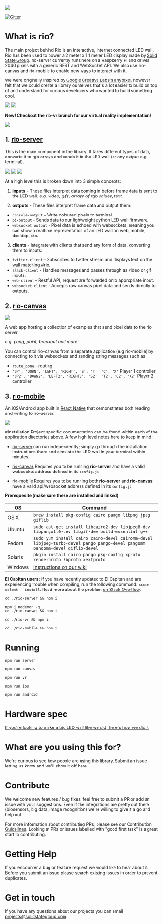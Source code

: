 <img src='./header-logo.png'>

[![Gitter](https://img.shields.io/gitter/room/gitterHQ/gitter.svg)](https://gitter.im/SolidStateGroup/rio?utm_source=badge&utm_medium=badge&utm_campaign=pr-badge&utm_content=badge)

# What is rio?

The main project behind Rio is an interactive, internet connected LED wall. Rio has been used to power a 2 meter x 1.1 meter LED display made by [Solid State Group](https://www.solidstategroup.com). rio-server currently runs here on a Raspberry Pi and drives 2040 pixels with a generic REST and WebSocket API. We also use rio-canvas and rio-mobile to enable new ways to interact with it. 

We were originally inspired by <a href="https://googlecreativelab.github.io/anypixel/">Google Creative Labs's anypixel</a>, however felt that we could create a library ourselves that's a lot easier to build on top of and understand for curious developers who wanted to build something cool.

<img src="./rio-vid.gif"/>
<img src="./rio-vid2.gif"/>


**New! Checkout the rio-vr branch for our virtual reality implementation!**

<img src="./vr.gif"/>

## 1. <a href='./rio-server'>rio-server</a>

This is the main component in the library. It takes different types of data, converts it to rgb arrays and sends it to the LED wall (or any output e.g. terminal). 

<img src="./mario.gif"/>
<img src="./twitter.gif"/>
<img src="./rio-server/example.gif"/>

At a high level this is broken down into 3 simple concepts:

1. **inputs** -
These files interpret data coming in before frame data is sent to the LED wall.  *e.g. video, gifs, arrays of rgb values, text.*

2. **outputs** -
These files interpret frame data and output them:

- ```console-output``` - Write coloured pixels to terminal.
- ```pi-output``` - Sends data to our lightweight python LED wall firmware.
- ```websocket-output``` - Pixel data is echoed with websockets, meaning you can show a realtime representation of an LED wall on web, mobile, desktop, etc.

3. **clients** -
Integrate with clients that send any form of data, converting them to inputs:
- ```twitter-client``` - Subscribes to twitter stream and displays text on the wall matching #rio.
- ```slack-client``` - Handles messages and passes through as video or gif inputs.
- ```web-client``` - Restful API, request are forwarded onto appropriate input.
- ```websocket-client``` - Accepts raw canvas pixel data and sends directly to outputs.

## 2. <a href='./rio-canvas'>rio-canvas</a>

<img src="./rio-canvas/example.gif"/>

A web app hosting a collection of examples that send pixel data to the rio server.

  *e.g. pong, paint, breakout and more*

You can control rio-canvas from a separate application (e.g rio-mobile) by connecting to it via websockets and sending string messages such as :

 - ```route_pong``` - routing
 - ```'UP', 'DOWN', 'LEFT', 'RIGHT', 'S', 'T', 'C', 'X'``` Player 1 controller
 - ```'UP2', 'DOWN2', 'LEFT2', 'RIGHT2', 'S2', 'T2', 'C2', 'X2'``` Player 2 controller


## 3. <a href='./rio-mobile'>rio-mobile</a>
An iOS/Android app built in <a href='https://facebook.github.io/react-native/'>React Native</a> that demonstrates both reading and writing to rio-server.

<img src="./rio-mobile/example.gif"/>

#Installation
Project specific documentation can be found within each of the application directories above. A few high level notes here to keep in mind:

- <a href='./rio-server'>rio-server</a> can run independently; simply go through the installation instructions there and simulate the LED wall in your terminal within minutes.

- <a href='./rio-canvase'>rio-canvas</a> Requires you to be running **rio-server** and have a valid websocket address defined in its ```config.js```

-  <a href='./rio-mobile'>rio-mobile</a> Requires you to be running both **rio-server** and **rio-canvas** have a valid api/websocket address defined in its ```config.js```

**Prerequesite (make sure these are installed and linked)**

OS | Command
----- | -----
OS X | `brew install pkg-config cairo pango libpng jpeg giflib`
Ubuntu | `sudo apt-get install libcairo2-dev libjpeg8-dev libpango1.0-dev libgif-dev build-essential g++`
Fedora | `sudo yum install cairo cairo-devel cairomm-devel libjpeg-turbo-devel pango pango-devel pangomm pangomm-devel giflib-devel`
Solaris | `pkgin install cairo pango pkg-config xproto renderproto kbproto xextproto`
Windows | [Instructions on our wiki](https://github.com/Automattic/node-canvas/wiki/Installation---Windows)

**El Capitan users:** If you have recently updated to El Capitan and are experiencing trouble when compiling, run the following command: `xcode-select --install`. Read more about the problem [on Stack Overflow](http://stackoverflow.com/a/32929012/148072).

```
cd ./rio-server && npm i
```

```
npm i nodemon -g
cd ./rio-canvas && npm i
```

```
cd ./rio-vr && npm i
```

```
cd ./rio-mobile && npm i
```

# Running

```
npm run server
```

```
npm run canvas
```

```
npm run vr
```

```
npm run ios
```

```
npm run android
```

# Hardware spec
<a href="./hardware/">If you're looking to make a big LED wall like we did, here's how we did it</a>

# What are you using this for?
We're curious to see how people are using this library. Submit an issue letting us know and we'll show it off here.

# Contribute
We welcome new features / bug fixes, feel free to submit a PR or add an issue with your suggestions. Even if the integrations are pretty out there (biosensors, big data, image recognition) we're willing to give it a go and help out.

For more information about contributing PRs, please see our <a href="CONTRIBUTING.md">Contribution Guidelines</a>. Looking at PRs or issues labelled with "good first task" is a great start to contributing.

# Getting Help
If you encounter a bug or feature request we would like to hear about it. Before you submit an issue please search existing issues in order to prevent duplicates. 

# Get in touch
If you have any questions about our projects you can email <a href="mailto:projects@solidstategroup.com">projects@solidstategroup.com</a>.
